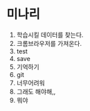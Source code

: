 # 미나리
1. 학습시킬 데이터를 찾는다.
2. 크롬브라우저를 가져온다.
3. test 
4. save
5. 기억하기
6. git 
7. 너무어려워
8. 그래도 해야해,,
9. 뭐야



